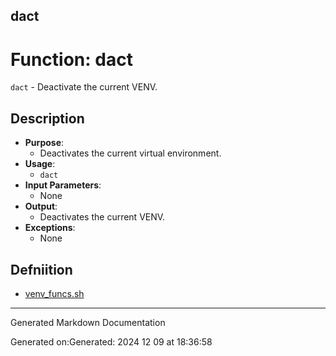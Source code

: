 ## dact
# Function: dact
`dact` - Deactivate the current VENV.
## Description
- **Purpose**: 
  - Deactivates the current virtual environment.
- **Usage**: 
  - `dact`
- **Input Parameters**: 
  - None
- **Output**: 
  - Deactivates the current VENV.
- **Exceptions**: 
  - None

## Defniition 

* [venv_funcs.sh](/bin/shinclude/venv_funcs.sh/venv_funcs_sh.md)


---

Generated Markdown Documentation

Generated on:Generated: 2024 12 09 at 18:36:58
